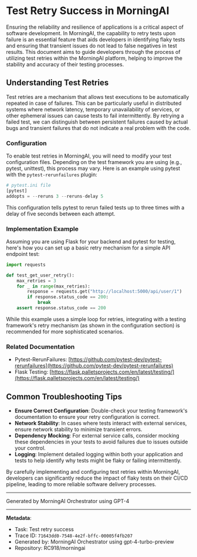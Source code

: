 # Test Retry Success in MorningAI

Ensuring the reliability and resilience of applications is a critical aspect of software development. In MorningAI, the capability to retry tests upon failure is an essential feature that aids developers in identifying flaky tests and ensuring that transient issues do not lead to false negatives in test results. This document aims to guide developers through the process of utilizing test retries within the MorningAI platform, helping to improve the stability and accuracy of their testing processes.

## Understanding Test Retries

Test retries are a mechanism that allows test executions to be automatically repeated in case of failures. This can be particularly useful in distributed systems where network latency, temporary unavailability of services, or other ephemeral issues can cause tests to fail intermittently. By retrying a failed test, we can distinguish between persistent failures caused by actual bugs and transient failures that do not indicate a real problem with the code.

### Configuration

To enable test retries in MorningAI, you will need to modify your test configuration files. Depending on the test framework you are using (e.g., pytest, unittest), this process may vary. Here is an example using pytest with the `pytest-rerunfailures` plugin:

```python
# pytest.ini file
[pytest]
addopts = --reruns 3 --reruns-delay 5
```

This configuration tells pytest to rerun failed tests up to three times with a delay of five seconds between each attempt.

### Implementation Example

Assuming you are using Flask for your backend and pytest for testing, here's how you can set up a basic retry mechanism for a simple API endpoint test:

```python
import requests

def test_get_user_retry():
    max_retries = 3
    for _ in range(max_retries):
        response = requests.get("http://localhost:5000/api/user/1")
        if response.status_code == 200:
            break
    assert response.status_code == 200
```

While this example uses a simple loop for retries, integrating with a testing framework's retry mechanism (as shown in the configuration section) is recommended for more sophisticated scenarios.

### Related Documentation

- Pytest-RerunFailures: [https://github.com/pytest-dev/pytest-rerunfailures](https://github.com/pytest-dev/pytest-rerunfailures)
- Flask Testing: [https://flask.palletsprojects.com/en/latest/testing/](https://flask.palletsprojects.com/en/latest/testing/)

## Common Troubleshooting Tips

- **Ensure Correct Configuration**: Double-check your testing framework's documentation to ensure your retry configuration is correct.
- **Network Stability**: In cases where tests interact with external services, ensure network stability to minimize transient errors.
- **Dependency Mocking**: For external service calls, consider mocking these dependencies in your tests to avoid failures due to issues outside your control.
- **Logging**: Implement detailed logging within both your application and tests to help identify why tests might be flaky or failing intermittently.

By carefully implementing and configuring test retries within MorningAI, developers can significantly reduce the impact of flaky tests on their CI/CD pipeline, leading to more reliable software delivery processes.

---
Generated by MorningAI Orchestrator using GPT-4

---

**Metadata**:
- Task: Test retry success
- Trace ID: `71643dd0-7548-4e2f-bffc-00005f4fb207`
- Generated by: MorningAI Orchestrator using gpt-4-turbo-preview
- Repository: RC918/morningai
